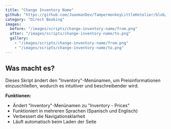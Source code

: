```yaml
---
title: "Change Inventory Name"
github: "https://github.com/JuanmanDev/TampermonkeyLittleHotelier/blob/main/directBooking/changeInventoryName.user.js"
category: "Direct Booking"
images:
  before: "/images/scripts/change-inventory-name/from.png"
  after: "/images/scripts/change-inventory-name/to.png"
  gallery:
    - "/images/scripts/change-inventory-name/from.png"
    - "/images/scripts/change-inventory-name/to.png"
---
```


## Was macht es?

Dieses Skript ändert den "Inventory"-Menünamen, um Preisinformationen einzuschließen, wodurch es intuitiver und beschreibender wird.

**Funktionen:**
- Ändert "Inventory"-Menünamen zu "Inventory - Prices"
- Funktioniert in mehreren Sprachen (Spanisch und Englisch)
- Verbessert die Navigationsklarheit
- Läuft automatisch beim Laden der Seite
